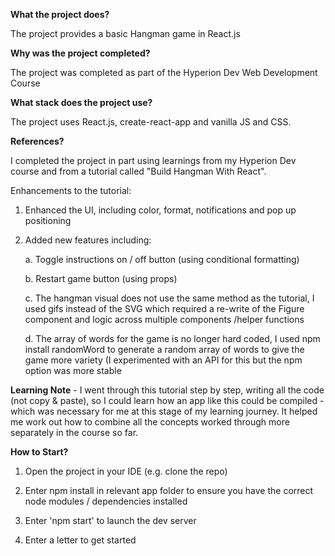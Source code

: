 <b>What the project does?</b>

The project provides a basic Hangman game in React.js

<b>Why was the project completed?</b>

The project was completed as part of the Hyperion Dev Web Development Course

<b>What stack does the project use?</b>

The project uses React.js, create-react-app and vanilla JS and CSS.

<b>References?</b>

I completed the project in part using learnings from my Hyperion Dev course 
and from a tutorial called "Build Hangman With React".

Enhancements to the tutorial:
1. Enhanced the UI, including color, format, notifications and pop up positioning
2. Added new features including:<br>

      a. Toggle instructions on / off button (using conditional formatting)
      
      b. Restart game button (using props)
      
      c. The hangman visual does not use the same method as the tutorial, I used gifs instead of the SVG which
          required a re-write of the Figure component and logic across multiple components /helper functions
          
      d. The array of words for the game is no longer hard coded, I used npm install randomWord to generate
          a random array of words to give the game more variety (I experimented with an API for this but the
          npm option was more stable
          
          
<b>Learning Note</b> - I went through this tutorial step by step, writing all the code (not copy & paste), so I could learn how an app like
this could be compiled - which was necessary for me at this stage of my learning journey. It helped me work
out how to combine all the concepts worked through more separately in the course so far.

<b>How to Start?</b>

1. Open the project in your IDE (e.g. clone the repo)

2. Enter npm install in relevant app folder to ensure you have the correct node modules / dependencies installed

3. Enter 'npm start' to launch the dev server

4. Enter a letter to get started
